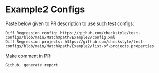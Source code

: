 # Example2 Configs
Paste below given to PR description to use such test configs:
```
Diff Regression config: https://github.com/checkstyle/test-configs/blob/main/MatchXpath/Example2/config.xml
Diff Regression projects: https://github.com/checkstyle/test-configs/blob/main/MatchXpath/Example2/list-of-projects.properties
```
Make comment in PR:
```
Github, generate report
```
